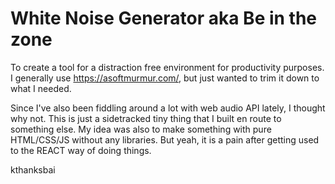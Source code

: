 # White Noise Generator aka Be in the zone

To create a tool for a distraction free environment for productivity purposes.
I generally use https://asoftmurmur.com/, but just wanted to trim it down to what I needed.

Since I've also been fiddling around a lot with web audio API lately, I thought why not.
This is just a sidetracked tiny thing that I built en route to something else.
My idea was also to make something with pure HTML/CSS/JS without any libraries.
But yeah, it is a pain after getting used to the REACT way of doing things.

kthanksbai
